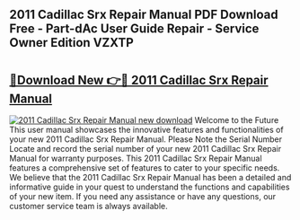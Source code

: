 ## 2011 Cadillac Srx Repair Manual PDF Download Free - Part-dAc User Guide Repair - Service Owner Edition VZXTP

# <h2><a href="http://bc35081.oget.top/?id=2011+Cadillac+Srx+Repair+Manual">🔗Download New 👉🔴 2011 Cadillac Srx Repair Manual</a></h2>

[![2011 Cadillac Srx Repair Manual new download](https://i.imgur.com/5g1atiW.png)](http://bc35081.oget.top/?id=2011+Cadillac+Srx+Repair+Manual)
Welcome to the Future This user manual showcases the innovative features and functionalities of your new 2011 Cadillac Srx Repair Manual. Please Note the Serial Number Locate and record the serial number of your new 2011 Cadillac Srx Repair Manual for warranty purposes. This 2011 Cadillac Srx Repair Manual features a comprehensive set of features to cater to your specific needs. We believe that the 2011 Cadillac Srx Repair Manual has been a detailed and informative guide in your quest to understand the functions and capabilities of your new item. If you need any assistance or have any questions, our customer service team is always available.
